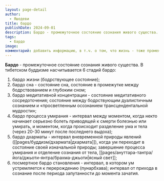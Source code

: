 ```yaml
---
layout: page-detail
author:
  - Яшодеви
title: бардо
publishDate: 2024-09-01
description: Бардо - промежуточное состояние сознания живого существа. В тибетском буддизме насчитывается 6 стадий бардо
tags:
  - бардо
image: 
комментарий: добавить информацию, в т.ч. о том, что жизнь - тоже промежуточное состояние
---
```

**Бардо** - промежуточное состояние сознания живого существа. В тибетском буддизме насчитывается 6 стадий бардо:
1) бардо жизни (бодрствующее состояние);
2) бардо сна - состояние сна, состояние в промежутке между бодрствованием и глубоким сном;
3) бардо медитативной концентрации - состояние медитативного сосредоточения; состояние между бодрствующим дуалистичным сознанием и «просветленным осознанием трансцендентальной мудрости»;
4) бардо процесса умирания - интервал между моментом, когда некто начинает серьезно болеть приводящей к смерти болезнью или умирать, и моментом, когда происходит разделение ума и тела (через 20-30 минут после последнего выдоха);
5) бардо дхарматы - интервал вневременной природы явлений ([[pages/буддизм/дхармата|дхармата]]), когда ум переходит в состояние своей изначальной природы; завершение процесса умирания и отделение сознания от тела, [[pages/ануттара-тантра/йога/джьоти-янтра/брахма-джьоти|ясный свет]];
6) посмертное бардо становления - интервал, в котором ум устремляется к перерождению (пунарбхава); интервал от прихода в сознание после периода запутанности до момента зачатия.

